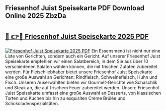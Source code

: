 ## Friesenhof Juist Speisekarte PDF Download Online 2025 ZbzDa

# <h2><a href="http://gc6vh0.nevu.top/?p=Friesenhof+Juist+Speisekarte">🔗 👉🔴 Friesenhof Juist Speisekarte 2025 PDF</a></h2>

[![Friesenhof Juist Speisekarte 2025 PDF](https://i.imgur.com/dBaPXMq.png)](http://gc6vh0.nevu.top/?p=Friesenhof+Juist+Speisekarte)
Ein Essensmenü ist nicht nur eine Liste von Gerichten, sondern auch ein Gericht. Auf unserer Friesenhof Juist Speisekarte empfehlen wir einen Salatbereich, in dem Sie aus über 10 verschiedenen Salaten wählen können, die mit frischen Zutaten zubereitet werden. Für Fleischliebhaber bietet unsere Friesenhof Juist Speisekarte eine große Auswahl an Gerichten: Rindfleisch, Schweinefleisch, Huhn und Fisch. Unseren Auserwählten bieten wir Gourmet-Gerichte wie Schaschlik und Steak an, die auf frischem Feuer zubereitet werden. Unsere Friesenhof Juist Speisekarte umfasst eine große Auswahl an Desserts, von klassischen Torten und Kuchen bis hin zu exquisiten Crème Brûlée und Schokoladenspezialitäten.
